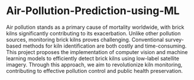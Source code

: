 # Air-Pollution-Prediction-using-ML

Air pollution stands as a primary cause of mortality worldwide, with brick kilns significantly contributing to its exacerbation. Unlike other pollution sources, monitoring brick kilns proves challenging. 
Conventional survey-based methods for kiln identification are both costly and time-consuming. This project proposes the implementation of computer vision and machine learning models to efficiently detect brick kilns using low-label satellite imagery. 
Through this approach, we aim to revolutionize kiln monitoring, contributing to effective pollution control and public health preservation.
